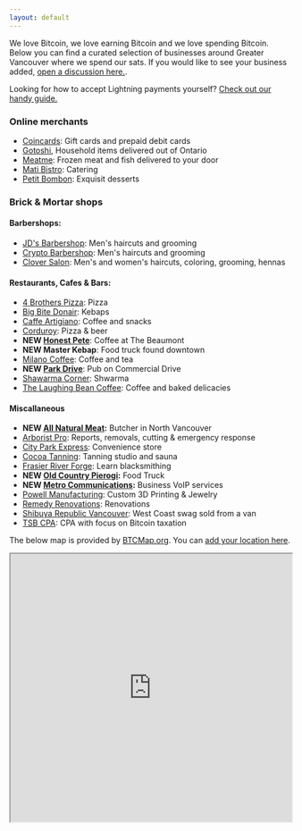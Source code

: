 ```yaml
---
layout: default
---
```


We love Bitcoin, we love earning Bitcoin and we love spending Bitcoin. Below you can find a curated selection of businesses around Greater Vancouver where we spend our sats. If you would like to see your business added, [open a discussion here.](https://github.com/VancouverBitdevs/VancouverBitdevs.github.io/discussions/categories/merchants).

Looking for how to accept Lightning payments yourself? [Check out our handy guide.](/notes/2023-01_pos)

### Online merchants

- [Coincards](https://coincards.com/): Gift cards and prepaid debit cards
- [Gotoshi](https://gotoshi.ca/store-listing/), Household items delivered out of Ontario
- [Meatme](https://www.meatme.ca/): Frozen meat and fish delivered to your door
- [Mati Bistro](https://www.matibistro.com/home): Catering
- [Petit Bombon](https://www.instagram.com/petitbombon12/): Exquisit desserts

### Brick & Mortar shops

#### Barbershops:

- [JD's Barbershop](https://www.jdsbarbershop.com/): Men's haircuts and grooming
- [Crypto Barbershop](https://cryptobarbershops.com/): Men's haircuts and grooming
- [Clover Salon](https://www.cloversalon.com/): Men's and women's haircuts, coloring, grooming, hennas

#### Restaurants, Cafes & Bars:

- [4 Brothers Pizza](https://online-ordering-4-brothers-pizza.brygid.online/zgrid/themes/13400/portal/index.jsp): Pizza
- [Big Bite Donair](https://bigbitedonair.ca/): Kebaps
- [Caffe Artigiano](https://caffeartigiano.com/): Coffee and snacks
- [Corduroy](https://www.corduroyrestaurant.com/): Pizza & beer
- **NEW [Honest Pete](https://honesttopete.com/)**: Coffee at The Beaumont
- **NEW Master Kebap**: Food truck found downtown
- [Milano Coffee](https://www.milanocoffee.ca/): Coffee and tea
- **NEW [Park Drive](https://www.parkdrive.ca/)**: Pub on Commercial Drive
- [Shawarma Corner](https://zomi.menu/?shop=497&utm=&table=): Shwarma
- [The Laughing Bean Coffee](https://www.laughingbeancoffee.com/): Coffee and baked delicacies

#### Miscallaneous

- **NEW [All Natural Meat](https://www.allnaturalmeatshop.com/):** Butcher in North Vancouver
- [Arborist Pro](https://www.arborist-pro.ca/): Reports, removals, cutting & emergency response
- [City Park Express](https://goo.gl/maps/GLqh1dquS5dAK9Zg9): Convenience store
- [Cocoa Tanning](https://www.cocoatanning.ca/): Tanning studio and sauna
- [Frasier River Forge](https://fraserriverforge.com/): Learn blacksmithing
- **NEW [Old Country Pierogi](http://www.oldcountrypierogi.com/):** Food Truck
- **NEW [Metro Communications](https://www.yelp.ca/biz/metro-communications-burnaby):** Business VoIP services
- [Powell Manufacturing](https://powellmanufactory.com/): Custom 3D Printing & Jewelry
- [Remedy Renovations](https://remedy-renovations.com/): Renovations
- [Shibuya Republic Vancouver](https://www.instagram.com/shibuyarepublik/): West Coast swag sold from a van
- [TSB CPA](https://www.tsbcpa.ca/): CPA with focus on Bitcoin taxation


The below map is provided by [BTCMap.org](https://btcmap.org/). You can [add your location here](https://btcmap.org/add-location).

<iframe
id="btcmap"
title="BTC Map"
width="100%" height="480"
allowfullscreen="true"
src="https://www.btcmap.org/map?lat=49.326912087086605&long=-122.85976409912111&lat=49.11747845930749&long=-123.3424758911133"
></iframe>
